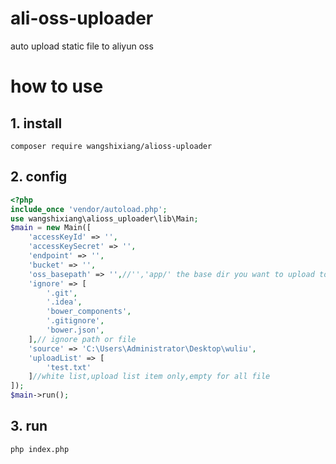# ali-oss-uploader
auto upload static file to aliyun oss

# how to use

## 1. install
```shell
composer require wangshixiang/alioss-uploader
```
## 2. config 
```php
<?php
include_once 'vendor/autoload.php';
use wangshixiang\alioss_uploader\lib\Main;
$main = new Main([
    'accessKeyId' => '',
    'accessKeySecret' => '',
    'endpoint' => '',
    'bucket' => '',
    'oss_basepath' => '',//'','app/' the base dir you want to upload to,empty for root path
    'ignore' => [
        '.git',
        '.idea',
        'bower_components',
        '.gitignore',
        'bower.json',
    ],// ignore path or file
    'source' => 'C:\Users\Administrator\Desktop\wuliu',
    'uploadList' => [
        'test.txt'
    ]//white list,upload list item only,empty for all file
]);
$main->run();

```
## 3. run

```shell
php index.php
```